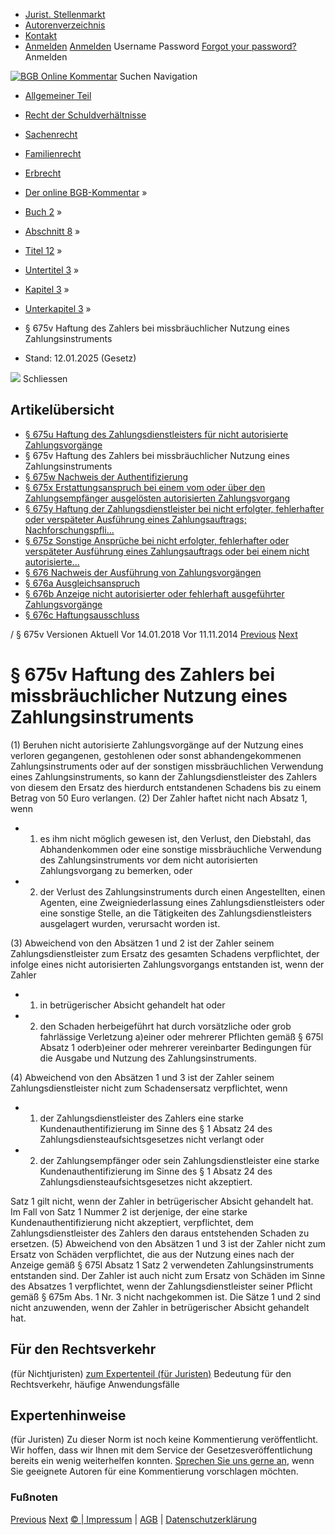   * [Jurist. Stellenmarkt](https://bgb.kommentar.de/Buch-2/Abschnitt-8/Titel-12/Untertitel-3/Kapitel-3/Unterkapitel-3/</job-board> "Jurist. Stellenmarkt")
  * [Autorenverzeichnis](https://bgb.kommentar.de/Buch-2/Abschnitt-8/Titel-12/Untertitel-3/Kapitel-3/Unterkapitel-3/</Autorenverzeichnis> "Autorenverzeichnis")
  * [Kontakt](https://bgb.kommentar.de/Buch-2/Abschnitt-8/Titel-12/Untertitel-3/Kapitel-3/Unterkapitel-3/</Kontakt>)
  * [Anmelden](https://bgb.kommentar.de/Buch-2/Abschnitt-8/Titel-12/Untertitel-3/Kapitel-3/Unterkapitel-3/<#login> "show login form") [Anmelden](https://bgb.kommentar.de/Buch-2/Abschnitt-8/Titel-12/Untertitel-3/Kapitel-3/Unterkapitel-3/<#> "hide login form") Username Password
[Forgot your password?](https://bgb.kommentar.de/Buch-2/Abschnitt-8/Titel-12/Untertitel-3/Kapitel-3/Unterkapitel-3/</user/forgotpassword>) Anmelden 


[![BGB Online Kommentar](https://bgb.kommentar.de/extension/bgb/design/bgb/images/logo.png)](https://bgb.kommentar.de/Buch-2/Abschnitt-8/Titel-12/Untertitel-3/Kapitel-3/Unterkapitel-3/</> "BGB Online Kommentar")
Suchen
Navigation
  * [Allgemeiner Teil](https://bgb.kommentar.de/Buch-2/Abschnitt-8/Titel-12/Untertitel-3/Kapitel-3/Unterkapitel-3/</Buch-1>)
  * [Recht der Schuldverhältnisse](https://bgb.kommentar.de/Buch-2/Abschnitt-8/Titel-12/Untertitel-3/Kapitel-3/Unterkapitel-3/</Buch-2>)
  * [Sachenrecht](https://bgb.kommentar.de/Buch-2/Abschnitt-8/Titel-12/Untertitel-3/Kapitel-3/Unterkapitel-3/</Buch-3>)
  * [Familienrecht](https://bgb.kommentar.de/Buch-2/Abschnitt-8/Titel-12/Untertitel-3/Kapitel-3/Unterkapitel-3/</Buch-4>)
  * [Erbrecht](https://bgb.kommentar.de/Buch-2/Abschnitt-8/Titel-12/Untertitel-3/Kapitel-3/Unterkapitel-3/</Buch-5>)


  * [Der online BGB-Kommentar](https://bgb.kommentar.de/Buch-2/Abschnitt-8/Titel-12/Untertitel-3/Kapitel-3/Unterkapitel-3/</>) »
  * [Buch 2](https://bgb.kommentar.de/Buch-2/Abschnitt-8/Titel-12/Untertitel-3/Kapitel-3/Unterkapitel-3/</Buch-2>) »
  * [Abschnitt 8](https://bgb.kommentar.de/Buch-2/Abschnitt-8/Titel-12/Untertitel-3/Kapitel-3/Unterkapitel-3/</Buch-2/Abschnitt-8>) »
  * [Titel 12](https://bgb.kommentar.de/Buch-2/Abschnitt-8/Titel-12/Untertitel-3/Kapitel-3/Unterkapitel-3/</Buch-2/Abschnitt-8/Titel-12>) »
  * [Untertitel 3](https://bgb.kommentar.de/Buch-2/Abschnitt-8/Titel-12/Untertitel-3/Kapitel-3/Unterkapitel-3/</Buch-2/Abschnitt-8/Titel-12/Untertitel-3>) »
  * [Kapitel 3](https://bgb.kommentar.de/Buch-2/Abschnitt-8/Titel-12/Untertitel-3/Kapitel-3/Unterkapitel-3/</Buch-2/Abschnitt-8/Titel-12/Untertitel-3/Kapitel-3>) »
  * [Unterkapitel 3](https://bgb.kommentar.de/Buch-2/Abschnitt-8/Titel-12/Untertitel-3/Kapitel-3/Unterkapitel-3/</Buch-2/Abschnitt-8/Titel-12/Untertitel-3/Kapitel-3/Unterkapitel-3>) »
  * § 675v Haftung des Zahlers bei missbräuchlicher Nutzung eines Zahlungsinstruments 
  * Stand: 12.01.2025 (Gesetz) 


![](https://vg01.met.vgwort.de/na/1c9909529ead4f509072c06d9081a7d5)
Schliessen 
## Artikelübersicht
  * [ § 675u Haftung des Zahlungsdienstleisters für nicht autorisierte Zahlungsvorgänge ](https://bgb.kommentar.de/Buch-2/Abschnitt-8/Titel-12/Untertitel-3/Kapitel-3/Unterkapitel-3/</Buch-2/Abschnitt-8/Titel-12/Untertitel-3/Kapitel-3/Unterkapitel-3/Haftung-des-Zahlungsdienstleisters-fuer-nicht-autorisierte-Zahlungsvorgaenge>)
  * § 675v Haftung des Zahlers bei missbräuchlicher Nutzung eines Zahlungsinstruments 
  * [ § 675w Nachweis der Authentifizierung ](https://bgb.kommentar.de/Buch-2/Abschnitt-8/Titel-12/Untertitel-3/Kapitel-3/Unterkapitel-3/</Buch-2/Abschnitt-8/Titel-12/Untertitel-3/Kapitel-3/Unterkapitel-3/Nachweis-der-Authentifizierung>)
  * [ § 675x Erstattungsanspruch bei einem vom oder über den Zahlungsempfänger ausgelösten autorisierten Zahlungsvorgang ](https://bgb.kommentar.de/Buch-2/Abschnitt-8/Titel-12/Untertitel-3/Kapitel-3/Unterkapitel-3/</Buch-2/Abschnitt-8/Titel-12/Untertitel-3/Kapitel-3/Unterkapitel-3/Erstattungsanspruch-bei-einem-vom-oder-ueber-den-Zahlungsempfaenger-ausgeloesten-autorisierten-Zahlungsvorgang>)
  * [ § 675y Haftung der Zahlungsdienstleister bei nicht erfolgter, fehlerhafter oder verspäteter Ausführung eines Zahlungsauftrags; Nachforschungspfli... ](https://bgb.kommentar.de/Buch-2/Abschnitt-8/Titel-12/Untertitel-3/Kapitel-3/Unterkapitel-3/</Buch-2/Abschnitt-8/Titel-12/Untertitel-3/Kapitel-3/Unterkapitel-3/Haftung-der-Zahlungsdienstleister-bei-nicht-erfolgter-fehlerhafter-oder-verspaeteter-Ausfuehrung-eines-Zahlungsauftrags-Nachforschungspflicht>)
  * [ § 675z Sonstige Ansprüche bei nicht erfolgter, fehlerhafter oder verspäteter Ausführung eines Zahlungsauftrags oder bei einem nicht autorisierte... ](https://bgb.kommentar.de/Buch-2/Abschnitt-8/Titel-12/Untertitel-3/Kapitel-3/Unterkapitel-3/</Buch-2/Abschnitt-8/Titel-12/Untertitel-3/Kapitel-3/Unterkapitel-3/Sonstige-Ansprueche-bei-nicht-erfolgter-fehlerhafter-oder-verspaeteter-Ausfuehrung-eines-Zahlungsauftrags-oder-bei-einem-nicht-autorisierten-Zahlungsvorgang>)
  * [ § 676 Nachweis der Ausführung von Zahlungsvorgängen ](https://bgb.kommentar.de/Buch-2/Abschnitt-8/Titel-12/Untertitel-3/Kapitel-3/Unterkapitel-3/</Buch-2/Abschnitt-8/Titel-12/Untertitel-3/Kapitel-3/Unterkapitel-3/Nachweis-der-Ausfuehrung-von-Zahlungsvorgaengen>)
  * [ § 676a Ausgleichsanspruch ](https://bgb.kommentar.de/Buch-2/Abschnitt-8/Titel-12/Untertitel-3/Kapitel-3/Unterkapitel-3/</Buch-2/Abschnitt-8/Titel-12/Untertitel-3/Kapitel-3/Unterkapitel-3/Ausgleichsanspruch>)
  * [ § 676b Anzeige nicht autorisierter oder fehlerhaft ausgeführter Zahlungsvorgänge ](https://bgb.kommentar.de/Buch-2/Abschnitt-8/Titel-12/Untertitel-3/Kapitel-3/Unterkapitel-3/</Buch-2/Abschnitt-8/Titel-12/Untertitel-3/Kapitel-3/Unterkapitel-3/Anzeige-nicht-autorisierter-oder-fehlerhaft-ausgefuehrter-Zahlungsvorgaenge>)
  * [ § 676c Haftungsausschluss ](https://bgb.kommentar.de/Buch-2/Abschnitt-8/Titel-12/Untertitel-3/Kapitel-3/Unterkapitel-3/</Buch-2/Abschnitt-8/Titel-12/Untertitel-3/Kapitel-3/Unterkapitel-3/Haftungsausschluss>)


/ § 675v 
Versionen  Aktuell Vor 14.01.2018 Vor 11.11.2014
[Previous](https://bgb.kommentar.de/Buch-2/Abschnitt-8/Titel-12/Untertitel-3/Kapitel-3/Unterkapitel-3/</Buch-2/Abschnitt-8/Titel-12/Untertitel-3/Kapitel-3/Unterkapitel-3/Haftung-des-Zahlungsdienstleisters-fuer-nicht-autorisierte-Zahlungsvorgaenge> "§ 675u Haftung des Zahlungsdienstleisters für nicht autorisierte Zahlungsvorgänge") [Next](https://bgb.kommentar.de/Buch-2/Abschnitt-8/Titel-12/Untertitel-3/Kapitel-3/Unterkapitel-3/</Buch-2/Abschnitt-8/Titel-12/Untertitel-3/Kapitel-3/Unterkapitel-3/Nachweis-der-Authentifizierung> "§ 675w Nachweis der Authentifizierung")
# § 675v Haftung des Zahlers bei missbräuchlicher Nutzung eines Zahlungsinstruments
(1) Beruhen nicht autorisierte Zahlungsvorgänge auf der Nutzung eines verloren gegangenen, gestohlenen oder sonst abhandengekommenen Zahlungsinstruments oder auf der sonstigen missbräuchlichen Verwendung eines Zahlungsinstruments, so kann der Zahlungsdienstleister des Zahlers von diesem den Ersatz des hierdurch entstandenen Schadens bis zu einem Betrag von 50 Euro verlangen.
(2) Der Zahler haftet nicht nach Absatz 1, wenn 
  * 1. es ihm nicht möglich gewesen ist, den Verlust, den Diebstahl, das Abhandenkommen oder eine sonstige missbräuchliche Verwendung des Zahlungsinstruments vor dem nicht autorisierten Zahlungsvorgang zu bemerken, oder
  * 2. der Verlust des Zahlungsinstruments durch einen Angestellten, einen Agenten, eine Zweigniederlassung eines Zahlungsdienstleisters oder eine sonstige Stelle, an die Tätigkeiten des Zahlungsdienstleisters ausgelagert wurden, verursacht worden ist.


(3) Abweichend von den Absätzen 1 und 2 ist der Zahler seinem Zahlungsdienstleister zum Ersatz des gesamten Schadens verpflichtet, der infolge eines nicht autorisierten Zahlungsvorgangs entstanden ist, wenn der Zahler 
  * 1. in betrügerischer Absicht gehandelt hat oder
  * 2. den Schaden herbeigeführt hat durch vorsätzliche oder grob fahrlässige Verletzung a)einer oder mehrerer Pflichten gemäß § 675l Absatz 1 oderb)einer oder mehrerer vereinbarter Bedingungen für die Ausgabe und Nutzung des Zahlungsinstruments.


(4) Abweichend von den Absätzen 1 und 3 ist der Zahler seinem Zahlungsdienstleister nicht zum Schadensersatz verpflichtet, wenn 
  * 1. der Zahlungsdienstleister des Zahlers eine starke Kundenauthentifizierung im Sinne des § 1 Absatz 24 des Zahlungsdiensteaufsichtsgesetzes nicht verlangt oder
  * 2. der Zahlungsempfänger oder sein Zahlungsdienstleister eine starke Kundenauthentifizierung im Sinne des § 1 Absatz 24 des Zahlungsdiensteaufsichtsgesetzes nicht akzeptiert.


Satz 1 gilt nicht, wenn der Zahler in betrügerischer Absicht gehandelt hat. Im Fall von Satz 1 Nummer 2 ist derjenige, der eine starke Kundenauthentifizierung nicht akzeptiert, verpflichtet, dem Zahlungsdienstleister des Zahlers den daraus entstehenden Schaden zu ersetzen.
(5) Abweichend von den Absätzen 1 und 3 ist der Zahler nicht zum Ersatz von Schäden verpflichtet, die aus der Nutzung eines nach der Anzeige gemäß § 675l Absatz 1 Satz 2 verwendeten Zahlungsinstruments entstanden sind. Der Zahler ist auch nicht zum Ersatz von Schäden im Sinne des Absatzes 1 verpflichtet, wenn der Zahlungsdienstleister seiner Pflicht gemäß § 675m Abs. 1 Nr. 3 nicht nachgekommen ist. Die Sätze 1 und 2 sind nicht anzuwenden, wenn der Zahler in betrügerischer Absicht gehandelt hat.
## Für den Rechtsverkehr 
(für Nichtjuristen)
[zum Expertenteil (für Juristen)](https://bgb.kommentar.de/Buch-2/Abschnitt-8/Titel-12/Untertitel-3/Kapitel-3/Unterkapitel-3/<#expertenhinweise>)
Bedeutung für den Rechtsverkehr, häufige Anwendungsfälle
## Expertenhinweise
(für Juristen)
Zu dieser Norm ist noch keine Kommentierung veröffentlicht. Wir hoffen, dass wir Ihnen mit dem Service der Gesetzesveröffentlichung bereits ein wenig weiterhelfen konnten. [Sprechen Sie uns gerne an](https://bgb.kommentar.de/Buch-2/Abschnitt-8/Titel-12/Untertitel-3/Kapitel-3/Unterkapitel-3/</Kontakt>), wenn Sie geeignete Autoren für eine Kommentierung vorschlagen möchten. 
### Fußnoten
[Previous](https://bgb.kommentar.de/Buch-2/Abschnitt-8/Titel-12/Untertitel-3/Kapitel-3/Unterkapitel-3/</Buch-2/Abschnitt-8/Titel-12/Untertitel-3/Kapitel-3/Unterkapitel-3/Haftung-des-Zahlungsdienstleisters-fuer-nicht-autorisierte-Zahlungsvorgaenge> "§ 675u Haftung des Zahlungsdienstleisters für nicht autorisierte Zahlungsvorgänge") [Next](https://bgb.kommentar.de/Buch-2/Abschnitt-8/Titel-12/Untertitel-3/Kapitel-3/Unterkapitel-3/</Buch-2/Abschnitt-8/Titel-12/Untertitel-3/Kapitel-3/Unterkapitel-3/Nachweis-der-Authentifizierung> "§ 675w Nachweis der Authentifizierung")
[© | Impressum](https://bgb.kommentar.de/Buch-2/Abschnitt-8/Titel-12/Untertitel-3/Kapitel-3/Unterkapitel-3/</Kontakt>) | [AGB](https://bgb.kommentar.de/Buch-2/Abschnitt-8/Titel-12/Untertitel-3/Kapitel-3/Unterkapitel-3/</AGB>) | [Datenschutzerklärung](https://bgb.kommentar.de/Buch-2/Abschnitt-8/Titel-12/Untertitel-3/Kapitel-3/Unterkapitel-3/</Datenschutzerklaerung-fuer-Leser>)
